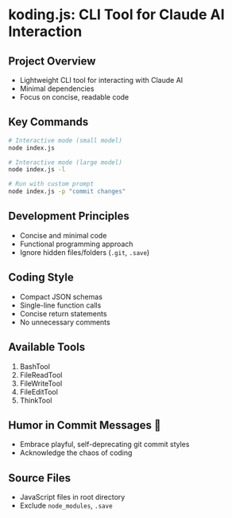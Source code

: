 # koding.js: CLI Tool for Claude AI Interaction

## Project Overview
- Lightweight CLI tool for interacting with Claude AI
- Minimal dependencies
- Focus on concise, readable code

## Key Commands
```bash
# Interactive mode (small model)
node index.js

# Interactive mode (large model)
node index.js -l

# Run with custom prompt
node index.js -p "commit changes"
```

## Development Principles
- Concise and minimal code
- Functional programming approach
- Ignore hidden files/folders (`.git`, `.save`)

## Coding Style
- Compact JSON schemas
- Single-line function calls
- Concise return statements
- No unnecessary comments

## Available Tools
1. BashTool
2. FileReadTool
3. FileWriteTool
4. FileEditTool
9. ThinkTool

## Humor in Commit Messages 🤖
- Embrace playful, self-deprecating git commit styles
- Acknowledge the chaos of coding

## Source Files
- JavaScript files in root directory
- Exclude `node_modules`, `.save`

